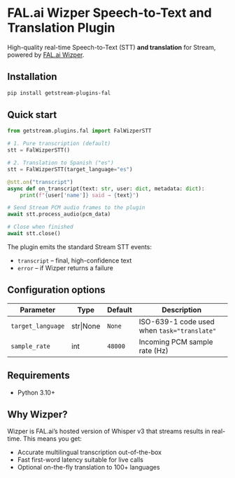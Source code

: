 # FAL.ai Wizper Speech-to-Text and Translation Plugin

High-quality real-time Speech-to-Text (STT) **and translation** for Stream, powered by
[FAL.ai Wizper](https://fal.ai/models/wizper).

## Installation

```bash
pip install getstream-plugins-fal
```

## Quick start

```python
from getstream.plugins.fal import FalWizperSTT

# 1. Pure transcription (default)
stt = FalWizperSTT()

# 2. Translation to Spanish ("es")
stt = FalWizperSTT(target_language="es")

@stt.on("transcript")
async def on_transcript(text: str, user: dict, metadata: dict):
    print(f"{user['name']} said → {text}")

# Send Stream PCM audio frames to the plugin
await stt.process_audio(pcm_data)

# Close when finished
await stt.close()
```

The plugin emits the standard Stream STT events:

* `transcript` – final, high-confidence text
* `error` – if Wizper returns a failure

## Configuration options

| Parameter          | Type   | Default     | Description                                  |
|--------------------|--------|-------------|----------------------------------------------|
| `target_language`  | str\|None | `None`      | ISO-639-1 code used when `task="translate"`   |
| `sample_rate`      | int    | `48000`     | Incoming PCM sample rate (Hz)                |

## Requirements

* Python 3.10+

## Why Wizper?

Wizper is FAL.ai’s hosted version of Whisper v3 that streams results in
real-time. This means you get:

* Accurate multilingual transcription out-of-the-box
* Fast first-word latency suitable for live calls
* Optional on-the-fly translation to 100+ languages
